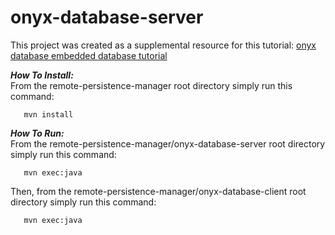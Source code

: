 # onyx-database-server

This project was created as a supplemental resource for this tutorial: [onyx database embedded database tutorial](https://onyxdevtools.com/learn/tutorials/1/remote-persistence-manager)

***How To Install:*** <br />
From the remote-persistence-manager root directory simply run this command:

       mvn install       

***How To Run:*** <br />
From the remote-persistence-manager/onyx-database-server root directory simply run this command:

       mvn exec:java

Then, from the remote-persistence-manager/onyx-database-client root directory simply run this command:

       mvn exec:java
